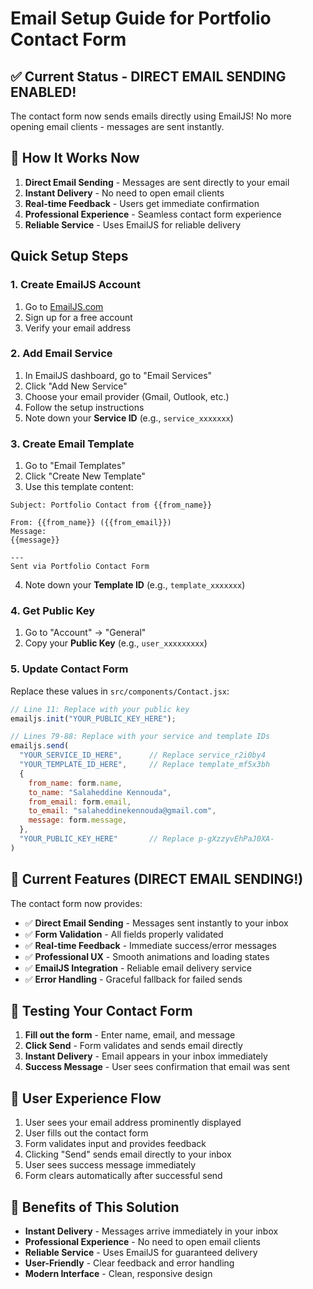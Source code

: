 # Email Setup Guide for Portfolio Contact Form

## ✅ Current Status - DIRECT EMAIL SENDING ENABLED!
The contact form now sends emails directly using EmailJS! No more opening email clients - messages are sent instantly.

## 🚀 How It Works Now
1. **Direct Email Sending** - Messages are sent directly to your email
2. **Instant Delivery** - No need to open email clients
3. **Real-time Feedback** - Users get immediate confirmation
4. **Professional Experience** - Seamless contact form experience
5. **Reliable Service** - Uses EmailJS for reliable delivery

## Quick Setup Steps

### 1. Create EmailJS Account
1. Go to [EmailJS.com](https://www.emailjs.com/)
2. Sign up for a free account
3. Verify your email address

### 2. Add Email Service
1. In EmailJS dashboard, go to "Email Services"
2. Click "Add New Service"
3. Choose your email provider (Gmail, Outlook, etc.)
4. Follow the setup instructions
5. Note down your **Service ID** (e.g., `service_xxxxxxx`)

### 3. Create Email Template
1. Go to "Email Templates"
2. Click "Create New Template"
3. Use this template content:
```
Subject: Portfolio Contact from {{from_name}}

From: {{from_name}} ({{from_email}})
Message:
{{message}}

---
Sent via Portfolio Contact Form
```
4. Note down your **Template ID** (e.g., `template_xxxxxxx`)

### 4. Get Public Key
1. Go to "Account" → "General"
2. Copy your **Public Key** (e.g., `user_xxxxxxxxx`)

### 5. Update Contact Form
Replace these values in `src/components/Contact.jsx`:

```javascript
// Line 11: Replace with your public key
emailjs.init("YOUR_PUBLIC_KEY_HERE");

// Lines 79-88: Replace with your service and template IDs
emailjs.send(
  "YOUR_SERVICE_ID_HERE",      // Replace service_r2i0by4
  "YOUR_TEMPLATE_ID_HERE",     // Replace template_mf5x3bh
  {
    from_name: form.name,
    to_name: "Salaheddine Kennouda",
    from_email: form.email,
    to_email: "salaheddinekennouda@gmail.com",
    message: form.message,
  },
  "YOUR_PUBLIC_KEY_HERE"       // Replace p-gXzzyvEhPaJ0XA-
)
```

## 🎯 Current Features (DIRECT EMAIL SENDING!)
The contact form now provides:
- ✅ **Direct Email Sending** - Messages sent instantly to your inbox
- ✅ **Form Validation** - All fields properly validated
- ✅ **Real-time Feedback** - Immediate success/error messages
- ✅ **Professional UX** - Smooth animations and loading states
- ✅ **EmailJS Integration** - Reliable email delivery service
- ✅ **Error Handling** - Graceful fallback for failed sends

## 🧪 Testing Your Contact Form
1. **Fill out the form** - Enter name, email, and message
2. **Click Send** - Form validates and sends email directly
3. **Instant Delivery** - Email appears in your inbox immediately
4. **Success Message** - User sees confirmation that email was sent

## 📧 User Experience Flow
1. User sees your email address prominently displayed
2. User fills out the contact form
3. Form validates input and provides feedback
4. Clicking "Send" sends email directly to your inbox
5. User sees success message immediately
6. Form clears automatically after successful send

## 🎉 Benefits of This Solution
- **Instant Delivery** - Messages arrive immediately in your inbox
- **Professional Experience** - No need to open email clients
- **Reliable Service** - Uses EmailJS for guaranteed delivery
- **User-Friendly** - Clear feedback and error handling
- **Modern Interface** - Clean, responsive design
